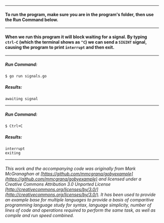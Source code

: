 ___
#### To run the program, make sure you are in the program's folder, then use the Run Command below.
___
#### When we run this program it will block waiting for a signal. By typing `ctrl-C` (which the terminal shows as `^C`) we can send a `SIGINT` signal, causing the program to print `interrupt` and then exit.
___
##### Run Command:

`$ go run signals.go`

##### Results:

`awaiting signal`

___
##### Run Command:

`$ Ctrl+C`

##### Results:
```
interrupt
exiting
```
___
###### This work and the accompanying code was originally from Mark McGranaghan at [https://github.com/mmcgrana/gobyexample](https://github.com/mmcgrana/gobyexample) and licensed under a Creative Commons Attribution 3.0 Unported License [http://creativecommons.org/licenses/by/3.0/](http://creativecommons.org/licenses/by/3.0/). It has been used to provide an example base for multiple languages to provide a basis of comparitive programming language study for syntax, language simplicity, number of lines of code and operations required to perform the same task, as well as compile and run speed combined.
